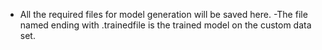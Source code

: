- All the required files for model generation will be saved here.
-The file named ending with .trainedfile is the trained model on the custom data set.
